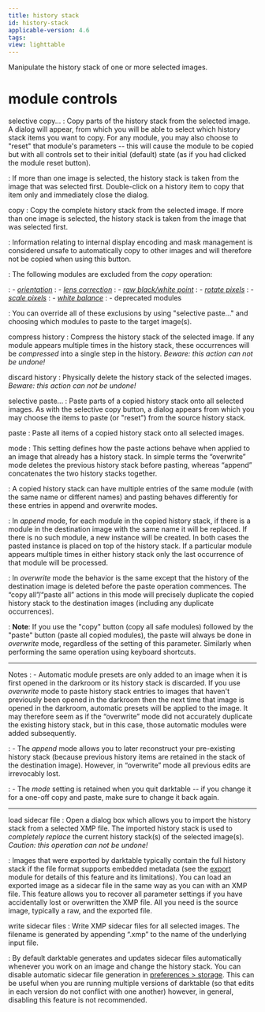 ```yaml
---
title: history stack
id: history-stack
applicable-version: 4.6
tags: 
view: lighttable
---
```


Manipulate the history stack of one or more selected images.

# module controls

selective copy...
: Copy parts of the history stack from the selected image. A dialog will appear, from which you will be able to select which history stack items you want to copy. For any module, you may also choose to "reset" that module's parameters -- this will cause the module to be copied but with all controls set to their initial (default) state (as if you had clicked the module reset button).

: If more than one image is selected, the history stack is taken from the image that was selected first. Double-click on a history item to copy that item only and immediately close the dialog.

copy
: Copy the complete history stack from the selected image. If more than one image is selected, the history stack is taken from the image that was selected first.

: Information relating to internal display encoding and mask management is considered unsafe to automatically copy to other images and will therefore not be copied when using this button.

: The following modules are excluded from the _copy_ operation:

: - [_orientation_](../../processing-modules/orientation.md)
: - [_lens correction_](../../processing-modules/lens-correction.md)
: - [_raw black/white point_](../../processing-modules/raw-black-white-point.md)
: - [_rotate pixels_](../../processing-modules/rotate-pixels.md)
: - [_scale pixels_](../../processing-modules/scale-pixels.md)
: - [_white balance_](../../processing-modules/white-balance.md)
: - deprecated modules

: You can override all of these exclusions by using "selective paste..." and choosing which modules to paste to the target image(s).

compress history
: Compress the history stack of the selected image. If any module appears multiple times in the history stack, these occurrences will be _compressed_ into a single step in the history. _Beware: this action can not be undone!_

discard history
: Physically delete the history stack of the selected images. _Beware: this action can not be undone!_

selective paste...
: Paste parts of a copied history stack onto all selected images. As with the selective copy button, a dialog appears from which you may choose the items to paste (or "reset") from the source history stack.

paste
: Paste all items of a copied history stack onto all selected images.

mode
: This setting defines how the paste actions behave when applied to an image that already has a history stack. In simple terms the “overwrite” mode deletes the previous history stack before pasting, whereas “append”  concatenates the two history stacks together.

: A copied history stack can have multiple entries of the same module (with the same name or different names) and pasting behaves differently for these entries in append and overwrite modes. 

: In _append_ mode, for each module in the copied history stack, if there is a module in the destination image with the same name it will be replaced. If there is no such module, a new instance will be created. In both cases the pasted instance is placed on top of the history stack. If a particular module appears multiple times in either history stack only the last occurrence of that module will be processed.

: In _overwrite_ mode the behavior is the same except that the history of the destination image is deleted before the paste operation commences. The “copy all”/“paste all” actions in this mode will precisely duplicate the copied history stack to the destination images (including any duplicate occurrences).

: **Note**: If you use the "copy" button (copy all safe modules) followed by the "paste" button (paste all copied modules), the paste will always be done in _overwrite_ mode, regardless of the setting of this parameter. Similarly when performing the same operation using keyboard shortcuts.

---

Notes
: - Automatic module presets are only added to an image when it is first opened in the darkroom or its history stack is discarded. If you use _overwrite_ mode to paste history stack entries to images that haven't previously been opened in the darkroom then the next time that image is opened in the darkroom, automatic presets will be applied to the image. It may therefore seem as if the “overwrite” mode did not accurately duplicate the existing history stack, but in this case, those automatic modules were added subsequently.

: - The _append_ mode allows you to later reconstruct your pre-existing history stack (because previous history items are retained in the stack of the destination image). However, in “overwrite” mode all previous edits are irrevocably lost.

: - The _mode_ setting is retained when you quit darktable -- if you change it for a one-off copy and paste, make sure to change it back again.

---

load sidecar file
: Open a dialog box which allows you to import the history stack from a selected XMP file. The imported history stack is used to _completely replace_ the current history stack(s) of the selected image(s). _Caution: this operation can not be undone!_

: Images that were exported by darktable typically contain the full history stack if the file format supports embedded metadata (see the [export](../shared/export.md) module for details of this feature and its limitations). You can load an exported image as a sidecar file in the same way as you can with an XMP file. This feature allows you to recover all parameter settings if you have accidentally lost or overwritten the XMP file. All you need is the source image, typically a raw, and the exported file.

write sidecar files
: Write XMP sidecar files for all selected images. The filename is generated by appending “.xmp” to the name of the underlying input file.

: By default darktable generates and updates sidecar files automatically whenever you work on an image and change the history stack. You can disable automatic sidecar file generation in [preferences > storage](../../../preferences-settings/storage.md). This can be useful when you are running multiple versions of darktable (so that edits in each version do not conflict with one another) however, in general, disabling this feature is not recommended.

